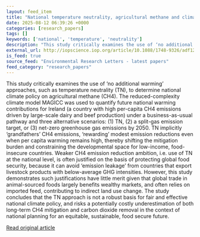 ```yaml
---
layout: feed_item
title: "National temperature neutrality, agricultural methane and climate policy: reinforcing inequality in the global food system"
date: 2025-08-12 06:39:26 +0000
categories: [research_papers]
tags: []
keywords: ['national', 'temperature', 'neutrality']
description: "This study critically examines the use of ‘no additional warming’ approaches, such as temperature neutrality (TN), to determine national climate policy on ag..."
external_url: http://iopscience.iop.org/article/10.1088/1748-9326/adf12d
is_feed: true
source_feed: "Environmental Research Letters - latest papers"
feed_category: "research_papers"
---
```


This study critically examines the use of ‘no additional warming’ approaches, such as temperature neutrality (TN), to determine national climate policy on agricultural methane (CH4). The reduced-complexity climate model MAGICC was used to quantify future national warming contributions for Ireland (a country with high per-capita CH4 emissions driven by large-scale dairy and beef production) under a business-as-usual pathway and three alternative scenarios: (1) TN, (2) a split-gas emission target, or (3) net-zero greenhouse gas emissions by 2050. TN implicitly ‘grandfathers’ CH4 emissions, ‘rewarding’ modest emission reductions even when per capita warming remains high, thereby shifting the mitigation burden and constraining the developmental space for low-income, food-insecure countries. Weaker CH4 emission reduction ambition, i.e. use of TN at the national level, is often justified on the basis of protecting global food security, because it can avoid ‘emission leakage’ from countries that export livestock products with below-average GHG intensities. However, this study demonstrates such justifications have little merit given that global trade in animal-sourced foods largely benefits wealthy markets, and often relies on imported feed, contributing to indirect land use change. The study concludes that the TN approach is not a robust basis for fair and effective national climate policy, and risks a potentially costly underestimation of both long-term CH4 mitigation and carbon dioxide removal in the context of national planning for an equitable, sustainable, food secure future.

[Read original article](http://iopscience.iop.org/article/10.1088/1748-9326/adf12d)
